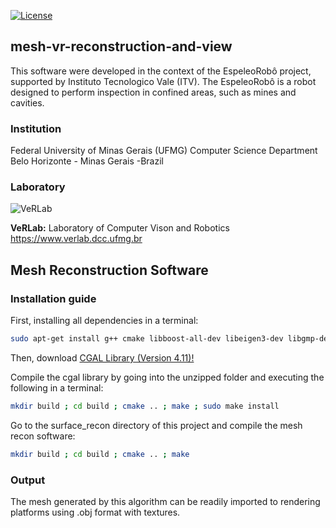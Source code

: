 [![License](https://img.shields.io/badge/license-GPL--3.0-blue.svg)](LICENSE)
## mesh-vr-reconstruction-and-view ##
This software were developed in the context of the EspeleoRobô project, supported by Instituto Tecnologico Vale (ITV). The EspeleoRobô is a robot designed to perform inspection in confined areas, such as mines and cavities.

### Institution ###

Federal University of Minas Gerais (UFMG)
Computer Science Department
Belo Horizonte - Minas Gerais -Brazil 


### Laboratory ###

![VeRLab](https://www.dcc.ufmg.br/dcc/sites/default/files/public/verlab-logo.png)

**VeRLab:** Laboratory of Computer Vison and Robotics
https://www.verlab.dcc.ufmg.br


## Mesh Reconstruction Software

### Installation guide
  First, installing all dependencies in a terminal:
  ```bash
  sudo apt-get install g++ cmake libboost-all-dev libeigen3-dev libgmp-dev libgmpxx4ldbl libmpfr-dev libpng-dev
  ```
  Then, download [CGAL Library (Version 4.11)!](https://github.com/CGAL/cgal/archive/releases/CGAL-4.11.tar.gz) 
  
  Compile the cgal library by going into the unzipped folder and executing the following in a terminal:
 ```bash
 mkdir build ; cd build ; cmake .. ; make ; sudo make install
 ```
 Go to the surface_recon directory of this project and compile the mesh recon software:
```bash
mkdir build ; cd build ; cmake .. ; make
```

### Output
The mesh generated by this algorithm can be readily imported to rendering platforms using .obj format with textures.

  
  
